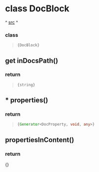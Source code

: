 
# class DocBlock
^ [src](../src//DocBlock.ts) ^



### class 
> ```ts
> {DocBlock}
> ```


## get inDocsPath()



### return 
> ```ts
> {string}
> ```


## * properties()



### return 
> ```ts
> {Generator<DocProperty, void, any>}
> ```


## propertiesInContent()



### return 
{}